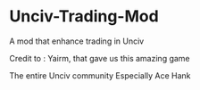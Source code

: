 # Unciv-Trading-Mod
A mod that enhance trading in Unciv




Credit to :
Yairm, that gave us this amazing game

The entire Unciv community
Especially Ace Hank
